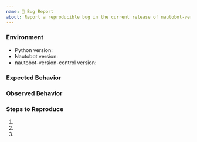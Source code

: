 ```yaml
---
name: 🐛 Bug Report
about: Report a reproducible bug in the current release of nautobot-version-control
---
```


### Environment
* Python version:  <!-- Example: 3.7.7 -->
* Nautobot version:  <!-- Example: 1.5.3 -->
* nautobot-version-control version:  <!-- Example: 0.1.0 -->

<!-- What did you expect to happen? -->
### Expected Behavior


<!-- What happened instead? -->
### Observed Behavior

<!--
    Describe in detail the exact steps that someone else can take to reproduce
    this bug using the current release.
-->
### Steps to Reproduce
1.
2.
3.
